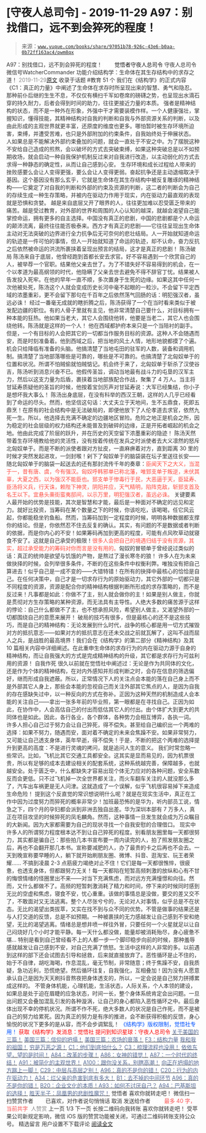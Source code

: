 # [守夜人总司令] - 2019-11-29 A97：别找借口，远不到会猝死的程度！

> 来源：[`www.yuque.com/books/share/97051b78-926c-43e6-b0aa-0b72ff163ac4/pwm8qx`](https://www.yuque.com/books/share/97051b78-926c-43e6-b0aa-0b72ff163ac4/pwm8qx)

<ne-p id="520f42f3293818f927861ebbd5b15da4_p_0" data-lake-id="520f42f3293818f927861ebbd5b15da4_p_0"><ne-text id="u17207777" style="color: rgb(51, 51, 51);">A97：别找借口，远不到会猝死的程度！</ne-text></ne-p> <ne-p id="2e4e59850ca02774d674bd8508d01a27" data-lake-id="2e4e59850ca02774d674bd8508d01a27"><ne-text id="u720595e8" ne-fontsize="12" style="color: rgb(255, 255, 255);">原创</ne-text><ne-text id="uc367be29" ne-fontsize="14">觉悟者</ne-text><ne-text id="u3a37f66f" ne-fontsize="14">守夜人总司令</ne-text></ne-p> <ne-p id="d32919949d72cacbd789ef5271b974d3" data-lake-id="d32919949d72cacbd789ef5271b974d3"><ne-text id="ub3183134" ne-fontsize="14" ne-bold="true" style="color: rgb(51, 51, 51);">守夜人总司令</ne-text></ne-p> <ne-p id="6a6e47d3404f78a4fe29b6dc6c50cbcc" data-lake-id="6a6e47d3404f78a4fe29b6dc6c50cbcc"><ne-text id="ub7b3efc3" ne-fontsize="14" style="color: rgb(51, 51, 51);">微信号</ne-text><ne-text id="u4a460a63" ne-fontsize="14" style="color: rgb(51, 51, 51);">WatcherCommander</ne-text></ne-p> <ne-p id="27f774fe4a8d216857b2d95cb1c212a4" data-lake-id="27f774fe4a8d216857b2d95cb1c212a4"><ne-text id="ue7e2388d" ne-fontsize="14" style="color: rgb(51, 51, 51);">功能介绍</ne-text><ne-text id="u7782de0c" ne-fontsize="14" style="color: rgb(51, 51, 51);">结构学：生命体在其生存结构中的求存之道！</ne-text></ne-p> <ne-p id="5edc6ddbc007d15eaacfcd8b38385dac" data-lake-id="5edc6ddbc007d15eaacfcd8b38385dac"><ne-text id="u6da2bad4" style="color: rgb(140, 140, 140);">2019-11-29</ne-text>[<ne-text id="u6f32339b" ne-fontsize="14">原文</ne-text>](https://mp.weixin.qq.com/s?__biz=MzAxNDk1NjI2Mw==&mid=2247484866&idx=1&sn=d93222730b1fd65cd31d270e54c91073&chksm=9b8a264aacfdaf5cf1d8eab64891b03e7b9966e887c9f512b7cb4a3f6cca04f1faa2c5da905d&scene=27#wechat_redirect&cpage=299)</ne-p> <ne-p id="d7feb35b9ecbb649ad5980195141617f" data-lake-id="d7feb35b9ecbb649ad5980195141617f"><ne-text id="u7573f585" style="color: rgb(51, 51, 51);">收录于话题</ne-text></ne-p> <ne-p id="d8fee72f778c36b7025e94a49f753365" data-lake-id="d8fee72f778c36b7025e94a49f753365"><ne-text id="u6e52d431" style="color: rgb(51, 51, 51);">#教育</ne-text></ne-p> <ne-p id="2b47dd1a5d3e694185bd144bf9bbb937" data-lake-id="2b47dd1a5d3e694185bd144bf9bbb937"><ne-text id="ue0d65a26" style="color: rgb(51, 51, 51);">51 个</ne-text></ne-p> <ne-p id="734238626e9c2e6ece96dd6a8cb92d41" data-lake-id="734238626e9c2e6ece96dd6a8cb92d41"><ne-text id="u58719380" style="color: rgb(51, 51, 51);">我们在《结构学》的正式内容《C1：真正的力量》中阐述了生命体在求存时所呈现出来的智慧、勇气和隐忍。那种前仆后继的生生不息，不仅仅有横扫千军如卷席的磅礴之势，也呈现出水滴石穿的持久耐力，后者会得到时间的助力，往往更接近力量的本质。</ne-text></ne-p> <ne-p id="a60edc8af2be32747153268cd3bc9745" data-lake-id="a60edc8af2be32747153268cd3bc9745"><ne-text id="u385dad3a" ne-bold="true" style="color: rgb(51, 51, 51);">强者是精神结构的状态，而不是一种外在形象，外强中干才需要装模作样。</ne-text><ne-text id="u03faa359" style="color: rgb(51, 51, 51);">一个人健康强壮，掌握知识，懂得技能，其精神结构对自我的判断和自我与外部资源关系的判断，以及由此形成的主观世界就更丰富，还原度的维度也更多。哪怕暂时被生存环境所迫害，束缚，并遭受苦难，也只是外部附加的约束条件，自我始终处于伸展状态。</ne-text></ne-p> <ne-p id="b4d3ab3398262f5fd44459776af021c7" data-lake-id="b4d3ab3398262f5fd44459776af021c7"><ne-text id="u32bdabba" style="color: rgb(51, 51, 51);">人如果总是不能解决外部约束叠加的问题，就会一直处于不安之中。为了摆脱这种不安给自己造成的煎熬，会以破坏的方式去突破束缚，如果这种突破总是以不如预期收场，就会启动一种自我保护机制反过来对自我进行改造，以主动弱化的方式去求得一种静态的确定性，从而让自己感到心安。</ne-text></ne-p> <ne-p id="e20f8da773d62551fad884bf8f43d937" data-lake-id="e20f8da773d62551fad884bf8f43d937"><ne-text id="u193bc5ec" style="color: rgb(51, 51, 51);">生存环境和成长过程给人带来的挫败感要么会让人变得更强，要么会让人变得更弱。奋起抗争还是主动退缩取决于基因。这个基因没有那么玄乎，它就是生命体在其生存结构中被反复雕琢的精神结构——它奠定了对自我的判断和外部的约束及资源的判断，这二者的判断会为自己的存续生成一种生存策略，并被内在驱动力作用于现实，内在驱动力最直观的表现就是恐惧和贪婪。</ne-text></ne-p> <ne-p id="6523806316dacb1bfc21b957858d85d4" data-lake-id="6523806316dacb1bfc21b957858d85d4"><ne-text id="u96735c5f" style="color: rgb(51, 51, 51);">越是来自底层又开了眼界的人，往往更加难以忍受匮乏带来的痛苦。越是受过教育，对外部的世界和周围的人心认知的越深，就越会渴望自己能掌控命运，拥有更多的自主选择。中国没有真正的悲剧，中国的悲剧都是个人命运的颠沛流离，最终往往能否极泰来。西方才有真正的悲剧——它往往呈现出生命体主动对无法突破的边界进行全力抗争后无可奈何的悲壮结局。人一开始就知道命运的轨迹是一件可怕的事情，但人一开始就知道了命运的轨迹，却不认命，奋力反抗之后依然被命运的洪流所裹挟着呈现出预言的结局，这才是真正的悲剧！</ne-text></ne-p> <ne-p id="b98bb138da7939e65fc2e82eea3840a1" data-lake-id="b98bb138da7939e65fc2e82eea3840a1"><ne-text id="u1371ee87" ne-bold="true" style="color: rgb(51, 51, 51);">陈汤破局</ne-text></ne-p> <ne-p id="54c903263d54bae674a43f1b7740fef2" data-lake-id="54c903263d54bae674a43f1b7740fef2"><ne-text id="u057bd4d5" style="color: rgb(51, 51, 51);">陈汤来自于底层，他曾经跑到首都长安去求官。好不容易遇到一个欣赏自己的人，被举荐一个官职。结果他父亲去世了。为了不错失好不容易得到的机会，在一个以孝道为最高纲领的时代，他隐瞒了父亲去世去避免不得不辞官丁忧。结果被人告发投入死牢。在他的早年一直不顺，多次置身于生死的边缘。如果这其中任何一次他被处死，陈汤这个人就会变成历史长河中毫不起眼的一粒沙。不会留下平定西域的浓墨重彩，更不会留下那句在千百年之后依然荡气回肠的话：明犯强汉者，虽远必诛！</ne-text></ne-p> <ne-p id="343a4cfe71924c4e362c69a53a839d42" data-lake-id="343a4cfe71924c4e362c69a53a839d42"><ne-text id="u9ca28e18" style="color: rgb(51, 51, 51);">经过一番毫无成就的瞎折腾之后，陈汤获得了一个在当时看来类似于被发配边疆的职位。有的人骨子里就有主见，他非常清楚自己要什么，对目标拥有一种本能的狂热。他如果当老大，其它人会围绕他转，他要是当老二，其它人也会围绕他转。陈汤就是这样的一个人！</ne-text></ne-p> <ne-p id="b0ae8bec2db2f43a6f1ca8b4f9c4a5fb" data-lake-id="b0ae8bec2db2f43a6f1ca8b4f9c4a5fb"><ne-text id="uf17d3716" style="color: rgb(51, 51, 51);">他在西域都护府本来只是一个当陪衬的副手。但是，一个有目标的人会把其它的一切都当作服务目标的资源。这种人不会随遇而安，而是时刻准备着。他到西域之后，把当地的风土人情，地形地貌都摸了个遍。机会只给降临有准备的头脑。他搞清楚了当地屯田的驻军的人数，装备和调用机制。搞清楚了当地部落哪些是可靠的，哪些是不可靠的。也搞清楚了北匈奴单于的位置和状况。所谓不怕贼偷就怕贼惦记。机会终于来了，北匈奴单于斩杀了汉使谷吉，陈汤听到消息兴奋不已。他假传圣旨，调动当地最有战斗力的屯垦的汉军主力，然后以这支力量为后盾，裹挟着当地部族配合作战，聚集了 4 万人。当主将甘延寿质疑他的圣旨的时候，他按着宝剑厉声对甘延寿说：大军已经集结，你小子是想坏我大事么！</ne-text></ne-p> <ne-p id="ad71faf18233321d2d39042b73654e1f" data-lake-id="ad71faf18233321d2d39042b73654e1f"><ne-text id="ud48d8bc1" style="color: rgb(51, 51, 51);">陈汤出身底层，在没有科举的西汉王朝，这样的人几乎已经看到了命运的尽头。然而，他坚信这句话：大丈夫立于天地间，生不五鼎食，死即五鼎烹！在原有的社会结构中是无法破局的，即便他放下了人伦孝道去求官，依然九死一生。所以，他选择去充满不确定的边疆地区冒险。危险之地正是机会之所，因为稳定的社会层级的权力结构还未能普及到破碎的边缘，正是开拓者崛起的机会之地。他由此完成了阶层的跃升，并在历史的天空留下浓墨重彩的隐迹！</ne-text></ne-p> <ne-p id="7a0ccfa4e28656ca7e242f279cfd6306" data-lake-id="7a0ccfa4e28656ca7e242f279cfd6306"><ne-text id="u7af20152" style="color: rgb(51, 51, 51);">陈汤天然带着生存环境教给他的灵活性，没有按着传统在发兵之时派使者去大义凛然的怒斥北匈奴单于。而是不断的派使者跟对方扯皮，一直麻痹着对方，直到距离 30 里的时候才突然发起进攻，一剑封喉！剁下了匈奴单于的脑袋装在坛子里送往长安——随北匈奴单于的脑袋一起送去的还有那封流传千年的奏章：</ne-text><ne-text id="u972ab9c7" style="color: rgb(255, 76, 65);">臣闻天下之大义，当混于一，昔有唐、虞，今有强汉。匈奴呼韩邪单已称北藩，唯郅支单于叛逆，未伏其辜，大夏之西，以为强汉不能臣也。郅支单于惨毒行于民，大恶逼于天，臣延寿、臣汤将义兵，行天诛，赖陛下神灵，阴阳并应，天气精明，陷阵克敌，斩郅支首及名王以下。宜悬头槀街蛮夷邸间，以示万里，明犯强汉者，虽远必诛。</ne-text></ne-p> <ne-p id="876ca762347924c07ff104cfdf803620" data-lake-id="876ca762347924c07ff104cfdf803620"><ne-text id="u9e16fe68" ne-bold="true" style="color: rgb(51, 51, 51);">关键要素</ne-text></ne-p> <ne-p id="c26d667a00dbce3e40df8e8b5ea53530" data-lake-id="c26d667a00dbce3e40df8e8b5ea53530"><ne-text id="ue7c0887b" ne-bold="true" style="color: rgb(51, 51, 51);">人最开始的优势是技能，其次是智慧和才能，最后是一种面对不确定的远见和定力。</ne-text><ne-text id="uf8848544" style="color: rgb(51, 51, 51);">就好比投资，当筹码在某个数量之下的时候，你该吃吃，该喝喝，任它风云起，你都能稳坐钓鱼船。然而，当筹码加到一定程度的时候，明明各种数据都支撑你的结论。但是，你依然忍不住去反复的确认。其实，有问题的不是数据或者判断的依据，而是你内心的不安！如果筹码再加到更高的程度，可能有点风吹草动就寝食不安了。这就是自己承受的极限！</ne-text><ne-text id="u3b151fa3" style="color: rgb(255, 76, 65);">很多人会把自己的境遇归结于没有资源，其实，超过承受能力的筹码对你而言是没有用的。</ne-text><ne-text id="u9aaad5a0" style="color: rgb(51, 51, 51);">匈奴的冒顿单于曾经说过类似的话：</ne-text><ne-text id="u07062075" ne-bold="true" style="color: rgb(51, 51, 51);">真正的统帅是欲望与饥饿的产物，是熬过了漫长寒冬的狼！</ne-text></ne-p> <ne-p id="6a5054a5e180cd423667bf98e59509f3" data-lake-id="6a5054a5e180cd423667bf98e59509f3"><ne-text id="u5f2999c3" style="color: rgb(51, 51, 51);">许多人在为未来做抉择的时候，会列举很多条件，不断的在这些条件中权衡利弊。唯独没有把自己算进去！似乎自己是一成不变的——大错特错！在所有的抉择中最核心的恰恰是自己。在任何决策中，自己才是一切求存行为的原始驱动力，其它外部的一切都只是不同程度的资源，资源是配合你的精神结构根据判断所形成的求存策略的，而不是反过来！凡事都是如此：你做不了主，别人就会做你的主！如果是别人做主，你就是贯彻对方生存策略的某种资源，而无法具有主导性。人绝大多数的痛苦源于这样的悖论：自己什么都做不了主，也不想承担风险，希望别人做主，又渴望外部的一切都围绕自己的意愿来展开！</ne-text></ne-p> <ne-p id="fc21a49e87dc95055e5e22c28de58d80" data-lake-id="fc21a49e87dc95055e5e22c28de58d80"><ne-text id="u78048a4a" ne-bold="true" style="color: rgb(51, 51, 51);">破局的技巧有很多，但是最核心的还不是这些技巧，而是自己的精神结构</ne-text><ne-text id="u1a79224a" style="color: rgb(51, 51, 51);">：无论发展到什么时代，战争的核心都是用一切方式摧毁对方的抵抗意志——如果对方的抵抗意志在还未交战之前就瓦解了，这叫不战而屈人之兵，是战胜的最高境界！我们会在《结构学》的第二部分《精神结构》及其 10 篇相关内容中详细阐述。在此重申生命体的求存行为的内在驱动力源于自身的精神结构，而让自我强大的方式是完成精神结构的升级，其它都是求存行为可兹利用的资源！</ne-text></ne-p> <ne-p id="227dfedb30a0f8e6b2fcfd0ab20ece32" data-lake-id="227dfedb30a0f8e6b2fcfd0ab20ece32"><ne-text id="u766e4b9b" ne-bold="true" style="color: rgb(51, 51, 51);">自我作死</ne-text></ne-p> <ne-p id="77a658706ec8728ae2de45cb65823a0f" data-lake-id="77a658706ec8728ae2de45cb65823a0f"><ne-text id="u4a23dae7" style="color: rgb(51, 51, 51);">很久以前就在觉悟社中阐述过：无论是作为共同体的文化，还是作为个体的精神结构，在对内外感知并形成判断之时，会存在信息的筛选偏好，继而形成自我遮蔽。所以，正常情况下人的关注点会本能的落在自己身上而不是外部其它人身上，那些会本能的忽视自己而关注外部其它焦点的人，是因为自我的存在感缺失过中，以一种反向的方式在弥补。正因为这种天然的机制造成人会本能的关注自己——拿出一张多年前的毕业照，第一眼都是在寻找自己。正因为如此，在协作中，人会高估自己的付出而低估其它人的付出。由个体扩大到更大的共同体也是如此。因此，各行各业，各个群体，各种势力会相互博弈，各执一词。</ne-text></ne-p> <ne-p id="25ef84bebd57a28fff95a5191ddb00ee" data-lake-id="25ef84bebd57a28fff95a5191ddb00ee"><ne-text id="u306afda9" style="color: rgb(51, 51, 51);">许多人担心自己过于努力会让自己猝死，得不偿失。甚至给自己编织出一个两难的选择：如果不努力，随遇而安，面对着不确定的未来会焦躁不安。如果非常努力，又可能让自己透支身体，英年早逝，得不偿失！于是，不断的把这个两难的选择提升到更高的高度：不是进行灵魂的拷问，就是追问人生的意义。</ne-text></ne-p> <ne-p id="17ee8df947396c3cd4a3045f18ea5959" data-lake-id="17ee8df947396c3cd4a3045f18ea5959"><ne-text id="u3a4ebaca" style="color: rgb(51, 51, 51);">我们时常忽略一些常识。比如，飞机比其它交通工具都安全。这其实是显而易见的，因为机票很贵，所以有足够的成本去建设相关的配套系统，这种系统越完善，保障越多，也就越安全。处于匮乏中，什么都缺失才容易出现个体无力应对的各种问题，安全系数反而会更低。只不过飞机掉一次全世界都关注，而火车翻车关注的人就没那么多了，汽车出车祸更是无人问津。这就造成了一个误解，似乎飞机很容易掉下来造成生命危险！</ne-text></ne-p> <ne-p id="fda036a419b6923b69e73d6bc55dba31" data-lake-id="fda036a419b6923b69e73d6bc55dba31"><ne-text id="u3bd5f55d" style="color: rgb(51, 51, 51);">提到这个反直觉的常识想说明什么呢？就是在现实生活中，真正在工作中因为过度努力而猝死的概率非常少！加班最恐怖的是华为，听内部员工说，情急之下，四个月的孕妇都会派到非洲去独自出差。华为深圳本部有 7 万多人，真正在项目攻坚的时候猝死的凤毛麟角。然而，这种事情一旦发生就会成为万众瞩目的大新闻。因为大家都需要为自己的现状寻找一个自我安慰的合理借口。</ne-text></ne-p> <ne-p id="b0d14aedf2f804914a192c1f56b95c03" data-lake-id="b0d14aedf2f804914a192c1f56b95c03"><ne-text id="ue270a5ee" style="color: rgb(51, 51, 51);">现实中许多人的所谓努力程度根本达不到让自己猝死的程度。别看朋友圈里每一天都很努力，其实都是骗自己：那些拍几本书宣布要一周内读完的人，拍了照发朋友圈之后，再也不会翻开那几本书。宣称要减肥的人，办了最贵的卡之后再也不会去。一天到晚宣称要早睡的人，躺下就开始刷朋友圈、微博、抖音、逛淘宝、玩王者荣耀…… 不搞到凌晨 2-3 点筋疲力竭绝对止不住！它们是每一天都很憔悴，很疲惫，也透支身体，但都跟努力无关！每一天都陷在短暂高频刺激的放纵和心有不甘的悔恨情绪的怪圈里出不来——对当下充满焦虑，而对远方充满憧憬和向往。然而，又什么都做不了。高频的短暂刺激消耗了精力和时间，停下来的时候同时感到无比的空虚和焦虑，寝食不安，忧心重重。该做的事情总是没做，要交的差又交不了，不敢面对又无法逃离。整个人尽张兮兮的，无论对人对事情，似乎总是不在状态。无比的渴望出类拔萃，又实在找不到与众不同的优势。不管是做事的结果还是与人打交道的反馈，总是不如预期。一种被裹挟的无力感越发让自己感到不安和绝望，无比的渴望逃离。情绪总是想井喷一样往外冒，只要任何一个火星就足以让自己闷烧好几个小时才能平静。每一天什么都没做，能量却被消耗殆尽，身心疲惫不堪...</ne-text></ne-p> <ne-p id="5a39d7d1fcc337a6e2c316d6d5cc5c0e" data-lake-id="5a39d7d1fcc337a6e2c316d6d5cc5c0e"><ne-text id="u6cb0e1bf" style="color: rgb(51, 51, 51);">特别是看到自己曾经看不上的人都一步一个脚印稳步向前的时候，那种羞辱感就越发让自己感到不安，对自己充满了愤怒。生活中这样的人非常的多。以前遇到这样的部下还会试图去引导和拯救，后来就直接放弃了。恶性循环是止不住的，始于不自律，胡吃海喝，作息混乱，毫无节制，非常随意；终于焦躁不安，自我质疑，急功近利，恐慌绝望。然后循环往复，自我强化，互相叠加！因为没有人愿意承认自己是因为天天刷抖音熬夜把身体透支的，所以，一定会说是自己努力拼搏累成这样的。</ne-text></ne-p> <ne-p id="ed9dab42e1c2167e58e8c41382237dc6" data-lake-id="ed9dab42e1c2167e58e8c41382237dc6"><ne-text id="u7d4cbd14" style="color: rgb(51, 51, 51);">不管身体机能，心理机能，生活状态，人际关系，个人本领的建设，如果总是处于迫在眉睫的应急状态，时间一长，整个身体系统肯定会出问题。一旦出问题又会叠加混乱引发的各种漩涡，让自己的身心都陷入恶性循环之中。最后身体出现不幸的停机状况。所谓不作不死，绝大多数人的状况是自己作死，而不是被自己的努力给累死。因为真正的努力是有序的推进，会不断获得积极的反馈，身心愉悦的状况下更多的是从容，而不会步调絮乱！</ne-text></ne-p> <ne-p id="2f3f09c5ff66126722419de0941eb624" data-lake-id="2f3f09c5ff66126722419de0941eb624" ne-alignment="center"><ne-text id="ua4466cd4" ne-fontsize="13" style="color: rgb(0, 82, 255);">《结构学》版权限制，觉悟社专用！</ne-text></ne-p> <ne-p id="3f662193654b69682a35447980d37a24" data-lake-id="3f662193654b69682a35447980d37a24" ne-alignment="center"><ne-text id="u22d0aa98" style="color: rgb(255, 0, 0);">获取《结构学》发消息</ne-text><ne-text id="ub741f651" ne-bold="true" style="color: rgb(255, 0, 0);">：觉悟社</ne-text></ne-p>  <ne-p id="0c8988ac94f0f29215521e7cee3c2a65" data-lake-id="0c8988ac94f0f29215521e7cee3c2a65" ne-alignment="center"><ne-card data-card-name="image" data-card-type="inline" id="IQy0p" data-event-boundary="card" style="color: rgb(51, 51, 51);"><ne-p id="5f28ffc9b4c6e1791f9ece965c455fd8" data-lake-id="5f28ffc9b4c6e1791f9ece965c455fd8" ne-alignment="center"><ne-text id="u44cc7775" ne-bold="true" style="color: rgb(255, 0, 0);">提问到知识星球：守夜人总司令</ne-text></ne-p> <ne-p id="9e86fdaeac452d89fb034e8ba188993c" data-lake-id="9e86fdaeac452d89fb034e8ba188993c">[<ne-text id="u7ba9dd00" style="color: rgb(87, 107, 149);">关于美国的三篇！</ne-text>](http://mp.weixin.qq.com/s?__biz=MzIzMDYwOTM0Mg==&mid=2247484082&idx=1&sn=7f0efdc740505aeff41af3593c2c07d2&chksm=e8b19a63dfc613757721204eef321ddcad7ddc01dfc2076db117c37c0b37d75438f2e405c830&scene=21#wechat_redirect)</ne-p> <ne-p id="e0fef93583705b93e962b06e16d529a5" data-lake-id="e0fef93583705b93e962b06e16d529a5">[<ne-text id="u6e1c9525" style="color: rgb(87, 107, 149);">美国三篇：信仰的坍塌！</ne-text>](http://mp.weixin.qq.com/s?__biz=MzIzMDYwOTM0Mg==&mid=2247484086&idx=1&sn=84a690a2f2f277ffb97bd9ae9b8997b5&chksm=e8b19a67dfc61371cbaa58bdc4cf884dcb865ce62dc947cf1cf3e7653716339ff71d49c563bb&scene=21#wechat_redirect)</ne-p> <ne-p id="97d85e24ca4430f10e16fb69760d74f5" data-lake-id="97d85e24ca4430f10e16fb69760d74f5">[<ne-text id="u5d2df6a1" style="color: rgb(87, 107, 149);">美国三篇：农场的衰落！</ne-text>](http://mp.weixin.qq.com/s?__biz=MzAxNDk1NjI2Mw==&mid=2247484839&idx=1&sn=ab17e9c4ae5af883a17a9c0fcafe94dd&chksm=9b8a262facfdaf399eab6252e9034d5a64a95f1c2575ed6570615dc11980d7d14b684341c22d&scene=21#wechat_redirect)</ne-p> <ne-p id="7ee0899e0effe1582d039c2282c5fb91" data-lake-id="7ee0899e0effe1582d039c2282c5fb91">[<ne-text id="uc47b7380" style="color: rgb(87, 107, 149);">F3：结构力量</ne-text>](http://mp.weixin.qq.com/s?__biz=MzIzMDYwOTM0Mg==&mid=2247483942&idx=1&sn=53a6cd726a0ea5e93ef015690fa25d3b&chksm=e8b19af7dfc613e1f5509b8cebb677a6aa963a98b47438c54e89a8979374e794372cb1f0fe84&scene=21#wechat_redirect)</ne-p> <ne-p id="f261cf83f908373f0dca080fc1772427" data-lake-id="f261cf83f908373f0dca080fc1772427">[<ne-text id="ua92df6b9" style="color: rgb(87, 107, 149);">我和我的祖国！</ne-text>](http://mp.weixin.qq.com/s?__biz=MzIzMDYwOTM0Mg==&mid=2247484115&idx=1&sn=e04f533c19139936604c97042b23ab88&chksm=e8b19a02dfc6131403531aa897c8c5c2e6881cb25262189d25ba73bf44039af2a4ed9dad3a6f&scene=21#wechat_redirect)</ne-p> <ne-p id="e1bf334d03361950489e00314856b16b" data-lake-id="e1bf334d03361950489e00314856b16b">[<ne-text id="u6925e28f" style="color: rgb(87, 107, 149);">穷是万恶之源！</ne-text>](http://mp.weixin.qq.com/s?__biz=MzAxNDk1NjI2Mw==&mid=2247483823&idx=1&sn=e54ebe9891b302dc0bf1815c76ccf8b7&chksm=9b8a2227acfdab31a05e273addd9159d4b8263d58d3c58bf214841c8189157519719c3427306&scene=21#wechat_redirect)</ne-p> <ne-p id="4f958e140de445547621d8e890f5de07" data-lake-id="4f958e140de445547621d8e890f5de07">[<ne-text id="u012a7fb9" style="color: rgb(87, 107, 149);">C1：他们到底怕什么？</ne-text>](http://mp.weixin.qq.com/s?__biz=MzAxNDk1NjI2Mw==&mid=2247483898&idx=1&sn=1b0a50386e9e89d2750dec717236f0aa&chksm=9b8a2272acfdab64235b35ee5e91b8cac6172144207251636e1345fc570aa1601f59eff7f442&scene=21#wechat_redirect)</ne-p> <ne-p id="568b63ba4a53540ad4005a1db6b3635e" data-lake-id="568b63ba4a53540ad4005a1db6b3635e">[<ne-text id="u3920fad1" style="color: rgb(87, 107, 149);">C3：梳理流程也没用！</ne-text>](http://mp.weixin.qq.com/s?__biz=MzAxNDk1NjI2Mw==&mid=2247483989&idx=1&sn=ee70dacfd980f041379d91ae947ece44&chksm=9b8a21ddacfda8cb28bf62d6f53531e8a8ebce2de96396e50ec7e7e144fffe502ec6faee3415&scene=21#wechat_redirect)</ne-p> <ne-p id="27b3d718f31a3d226606a399eefe12fd" data-lake-id="27b3d718f31a3d226606a399eefe12fd">[<ne-text id="u58e081f0" style="color: rgb(87, 107, 149);">依依东望，望的是时间！</ne-text>](http://mp.weixin.qq.com/s?__biz=MzIzMDYwOTM0Mg==&mid=2247483860&idx=1&sn=b5b01ae82ff764ce2806251e3f2a809f&chksm=e8b19905dfc61013607735eb7782299c9a4d7a39a8b15a7b46182ef20eda3ffe9f6ed6337e1f&scene=21#wechat_redirect)</ne-p> <ne-p id="bdcea22fb54e12111558dc55644b79c7" data-lake-id="bdcea22fb54e12111558dc55644b79c7">[<ne-text id="u5d6bc280" style="color: rgb(87, 107, 149);">A84：改革的步骤！</ne-text>](http://mp.weixin.qq.com/s?__biz=MzIzMDYwOTM0Mg==&mid=2247484098&idx=1&sn=8a28fd5dce47b485ed38e4f3cfdb7d05&chksm=e8b19a13dfc61305fde13511d297aa1d6b59184825c7998f338e7d5f36742e3c06c717d78fe8&scene=21#wechat_redirect)</ne-p> <ne-p id="c8332e41de98af5f74defb127a486bdd" data-lake-id="c8332e41de98af5f74defb127a486bdd">[<ne-text id="u24a92aa3" style="color: rgb(87, 107, 149);">A86：女神的错觉！</ne-text>](http://mp.weixin.qq.com/s?__biz=MzAxNDk1NjI2Mw==&mid=2247484733&idx=1&sn=fab22e8ab3f80b78dab3d4e2e2716bfb&chksm=9b8a26b5acfdafa374df83506e5086a573169362877918977c08490b4e9747c45c99d1266e7f&scene=21#wechat_redirect)</ne-p> <ne-p id="1e0463dddaad45bfce81e0fc81691b47" data-lake-id="1e0463dddaad45bfce81e0fc81691b47">[<ne-text id="u137aebee" style="color: rgb(87, 107, 149);">A87：一个时代的终结！</ne-text>](http://mp.weixin.qq.com/s?__biz=MzIzMDYwOTM0Mg==&mid=2247484102&idx=1&sn=c0572fe89409ac0ef2d1468b8f81f130&chksm=e8b19a17dfc6130119eacf0492c237b5173f6f9c13265a36d7919e3132228f8c2d3306863c08&scene=21#wechat_redirect)</ne-p> <ne-p id="ef9021966a2b346c5056235d02548143" data-lake-id="ef9021966a2b346c5056235d02548143">[<ne-text id="ue36f1e63" style="color: rgb(87, 107, 149);">A91：被简化的主观世界！</ne-text>](http://mp.weixin.qq.com/s?__biz=MzIzMDYwOTM0Mg==&mid=2247484106&idx=1&sn=89ac1e2a068a9114c08822ed3a6a9916&chksm=e8b19a1bdfc6130d67743acf04c384cd66fa3d13b83614a9b3d70edda3290e8af9765c31b7d7&scene=21#wechat_redirect)</ne-p> <ne-p id="f625ee239137002239fcb5e7c6f2b1f3" data-lake-id="f625ee239137002239fcb5e7c6f2b1f3">[<ne-text id="ueb7a609b" style="color: rgb(87, 107, 149);">A100：跟你没关系，别瞎高潮！</ne-text>](http://mp.weixin.qq.com/s?__biz=MzAxNDk1NjI2Mw==&mid=2247484826&idx=1&sn=c2df87478a77eebf01085c7795424395&chksm=9b8a2612acfdaf04f9034241f17123b00853fb4fa0af799266ae01cdd7ce776318d0d88cde41&scene=21#wechat_redirect)</ne-p> <ne-p id="e797a3e9fd825b5ac590359f5e1c7357" data-lake-id="e797a3e9fd825b5ac590359f5e1c7357">[<ne-text id="u4f8c508c" style="color: rgb(87, 107, 149);">向正在坍塌的地方踹上一脚！</ne-text>](http://mp.weixin.qq.com/s?__biz=MzAxNDk1NjI2Mw==&mid=2247483789&idx=1&sn=5e44b7b524c3dc4bb7705f49ed0a44a3&chksm=9b8a2205acfdab139e4b1d44ef6702b09c9fbf79505340205d13fbdaa33207a997f54bee0e97&scene=21#wechat_redirect)</ne-p> <ne-p id="07cc021d7ff2cf3d29e774ceeb502ecd" data-lake-id="07cc021d7ff2cf3d29e774ceeb502ecd">[<ne-text id="u52ff4f3f" style="color: rgb(87, 107, 149);">C29：中层与高层之别！</ne-text>](http://mp.weixin.qq.com/s?__biz=MzIzMDYwOTM0Mg==&mid=2247484061&idx=1&sn=6b5effaceec4ccea129b0b2c0ff9eb94&chksm=e8b19a4cdfc6135a82d4a79c2245a8efb5cea97135ffeef76afcdb0f1d23fc37408270b77ac3&scene=21#wechat_redirect)</ne-p> <ne-p id="ba7af6ad24a63750fe88b3f4f177cd7b" data-lake-id="ba7af6ad24a63750fe88b3f4f177cd7b">[<ne-text id="ubf9cad3b" style="color: rgb(87, 107, 149);">A96：真的不是你的错！</ne-text>](http://mp.weixin.qq.com/s?__biz=MzAxNDk1NjI2Mw==&mid=2247484835&idx=1&sn=9f24aba2a2b22cf3033e76a5435e352e&chksm=9b8a262bacfdaf3d1cf1dabf21851d162769a2bcd6826d220efeee9e34c408950f56eadd0baf&scene=21#wechat_redirect)</ne-p> <ne-p id="260a4cd199ed66db5a65d1b90df39934" data-lake-id="260a4cd199ed66db5a65d1b90df39934">[<ne-text id="u2012dfbf" style="color: rgb(87, 107, 149);">C20：行为的内在驱动力！</ne-text>](http://mp.weixin.qq.com/s?__biz=MzIzMDYwOTM0Mg==&mid=2247484003&idx=1&sn=a62ddbccc64f9f19890c0dff9605b6f7&chksm=e8b19ab2dfc613a47b840d331bb9c43711798f5102681c0d1a06cb3996450c1d34bc8573b7e0&scene=21#wechat_redirect)</ne-p> <ne-p id="10bbda39350eebca03f64a8a895749b7" data-lake-id="10bbda39350eebca03f64a8a895749b7">[<ne-text id="u99527395" style="color: rgb(87, 107, 149);">A34：烂父亲的危害到底有多大！</ne-text>](http://mp.weixin.qq.com/s?__biz=MzIzMDYwOTM0Mg==&mid=2247483986&idx=1&sn=984fbf5e696f7a3f34f25dcf93037cea&chksm=e8b19a83dfc61395d629a54503920505c42a73a62b9e72308ed4ea0d66c509ca66a1a3138ea5&scene=21#wechat_redirect)</ne-p> <ne-p id="6476dc5b0804f3cf7d3f4e03c2b3fb3e" data-lake-id="6476dc5b0804f3cf7d3f4e03c2b3fb3e">[<ne-text id="u5c23d1fa" style="color: rgb(87, 107, 149);">B1：去不掉的中间环节</ne-text>](http://mp.weixin.qq.com/s?__biz=MzIzMDYwOTM0Mg==&mid=2247483903&idx=1&sn=e8a21cb816d6a27d869f81463805a208&chksm=e8b1992edfc610380f54d91f9acc9844820c77ce8a5bcedb4f36372c406647f45fd2514a6a77&scene=21#wechat_redirect)</ne-p> <ne-p id="14998461830373727fb873d8f512153c" data-lake-id="14998461830373727fb873d8f512153c">[<ne-text id="u2006e473" style="color: rgb(87, 107, 149);">A96：真的不是你的错！</ne-text>](http://mp.weixin.qq.com/s?__biz=MzAxNDk1NjI2Mw==&mid=2247484835&idx=1&sn=9f24aba2a2b22cf3033e76a5435e352e&chksm=9b8a262bacfdaf3d1cf1dabf21851d162769a2bcd6826d220efeee9e34c408950f56eadd0baf&scene=21#wechat_redirect)</ne-p> <ne-p id="e49fdfd794349e87dad3706e40b476de" data-lake-id="e49fdfd794349e87dad3706e40b476de">[<ne-text id="u6984abe9" style="color: rgb(87, 107, 149);">B20：企业文化的本质！</ne-text>](http://mp.weixin.qq.com/s?__biz=MzIzMDYwOTM0Mg==&mid=2247484111&idx=1&sn=d6154ef03c3702d24ebbd49ec6d2544b&chksm=e8b19a1edfc61308357f4cc639a74339e18c1e7ea64e351a1d73fac03d82e0daa3d7cbd2b4f7&scene=21#wechat_redirect)[<ne-text id="u74fba85e" style="color: rgb(87, 107, 149);">A93：如何不讨厌自己？</ne-text>](http://mp.weixin.qq.com/s?__biz=MzAxNDk1NjI2Mw==&mid=2247484783&idx=1&sn=08bb06c4b322311a9d08a0d67077b6ac&chksm=9b8a26e7acfdaff1fb664e30d3365b7405692c4c7e53b41d078052fcbd87faf8de05c04346ce&scene=21#wechat_redirect)</ne-p> <ne-p id="b2832ee17855a8201d1e0731b145eca6" data-lake-id="b2832ee17855a8201d1e0731b145eca6">[<ne-text id="ue6de1412" style="color: rgb(87, 107, 149);">A94：巴基斯坦的选择！</ne-text>](http://mp.weixin.qq.com/s?__biz=MzAxNDk1NjI2Mw==&mid=2247484787&idx=1&sn=1e88f66866554dbb73e4fd4d7947be0d&chksm=9b8a26fbacfdafed9d52a547f2f4608ef001fa2b6a07ec62bb06c5df56b23b6bca3d7b26b6cf&scene=21#wechat_redirect)</ne-p> <ne-p id="17123f14ec489cc256ab20d3174f242b" data-lake-id="17123f14ec489cc256ab20d3174f242b">[<ne-text id="u4d4583ca" style="color: rgb(87, 107, 149);">胜天半子：凤凰男的悲剧性魔咒！</ne-text>](http://mp.weixin.qq.com/s?__biz=MzAxNDk1NjI2Mw==&mid=2247484459&idx=1&sn=3af333a7d8f81253f730e57ba86f6f11&chksm=9b8a27a3acfdaeb524c155bcc629f472e273558add2d9c91ca3295d08144bd6d7d26ed757e6c&scene=21#wechat_redirect)</ne-p> <ne-p id="c77c199b35d8c6e924da870aec43171c" data-lake-id="c77c199b35d8c6e924da870aec43171c"><ne-text id="u3ae5c00c" style="color: rgb(51, 51, 51);">觉悟者</ne-text></ne-p> <ne-p id="8336fcfc85e5f6f0ceff6dc8a7c085a4" data-lake-id="8336fcfc85e5f6f0ceff6dc8a7c085a4"><ne-text id="u62642b61" style="color: rgb(51, 51, 51);">喜欢你就转走吧！</ne-text></ne-p> <ne-p id="9d86591f4c885ca68236e5d090a09253" data-lake-id="9d86591f4c885ca68236e5d090a09253"><ne-text id="u20551489" ne-bold="true" style="color: rgb(51, 51, 51);">微信扫一扫赞赏作者</ne-text><ne-text id="ub58d58bc" ne-bold="true" style="color: rgb(255, 255, 255);">赞赏</ne-text></ne-p> <ne-p id="898793d9641223029dde303d83adb713" data-lake-id="898793d9641223029dde303d83adb713"><ne-text id="u4e3e5931" style="color: rgb(51, 51, 51);">已喜欢，</ne-text><ne-text id="uc4e83e11">对作者说句悄悄话</ne-text></ne-p> <ne-p id="e9c27da16e6eefe85fae770f4ab3fab8" data-lake-id="e9c27da16e6eefe85fae770f4ab3fab8"><ne-text id="u2a40e536" style="color: rgb(51, 51, 51);">取消</ne-text></ne-p> <ne-p id="b63e0cd192ecb3be0a7480b9b71953fe" data-lake-id="b63e0cd192ecb3be0a7480b9b71953fe"><ne-text id="ue51f16cd" ne-fontsize="14" ne-bold="true" style="color: rgb(51, 51, 51);">发送给作者</ne-text></ne-p> <ne-p id="dfe84a3c5533ed8e65cde21ef833be83" data-lake-id="dfe84a3c5533ed8e65cde21ef833be83"><ne-text id="ue35c8716" ne-bold="true" style="color: rgb(255, 255, 255);">发送</ne-text></ne-p> <ne-p id="e0bc9d624063479ac1fef7e7a2d78c38" data-lake-id="e0bc9d624063479ac1fef7e7a2d78c38"><ne-text id="u63693871" ne-fontsize="13" style="color: rgb(250, 81, 81);">最多 40 字，当前共字</ne-text></ne-p> <ne-p id="a4c63dd7d44eca2e6e7987cc74e6776b" data-lake-id="a4c63dd7d44eca2e6e7987cc74e6776b"><ne-text id="u07771b1c" style="color: rgb(136, 136, 136);"> 人赞赏</ne-text></ne-p> <ne-p id="4481a56bacd1161bd9d82a3dc754491a" data-lake-id="4481a56bacd1161bd9d82a3dc754491a"><ne-text id="ud2db3d4a" style="color: rgb(51, 51, 51);">上一页</ne-text> <ne-text id="u13087ee7">1</ne-text><ne-text id="ub525b36f" style="color: rgb(51, 51, 51);">/3 下一页</ne-text></ne-p> <ne-p id="ad883e854324cd73f6dd5a98f3f80b96" data-lake-id="ad883e854324cd73f6dd5a98f3f80b96"><ne-text id="u57d74690" style="color: rgb(51, 51, 51);">长按二维码向我转账</ne-text></ne-p> <ne-p id="c4e5ae4cdcdfd7e68bbb09606dd2b477" data-lake-id="c4e5ae4cdcdfd7e68bbb09606dd2b477"><ne-text id="u1b2da9a5" style="color: rgb(51, 51, 51);">喜欢你就转走吧！</ne-text></ne-p> <ne-p id="41e94f07e271c00d78f3755a9e17533d" data-lake-id="41e94f07e271c00d78f3755a9e17533d"><ne-text id="u598cba22" style="color: rgb(51, 51, 51);">受苹果公司新规定影响，微信 iOS 版的赞赏功能被关闭，可通过二维码转账支持公众号。</ne-text></ne-p> <ne-h3 id="nqcHb" data-lake-id="nqcHb"><ne-heading-ext><ne-heading-anchor></ne-heading-anchor><ne-heading-fold></ne-heading-fold></ne-heading-ext><ne-heading-content><ne-text id="uac581e7c" ne-fontsize="16" style="color: rgb(51, 51, 51);">精选留言</ne-text></ne-heading-content></ne-h3> <ne-p id="f85413d01c4dfae620422b32ca706065" data-lake-id="f85413d01c4dfae620422b32ca706065"><ne-text id="uaf90df66" style="color: rgb(51, 51, 51);">用户设置不下载评论</ne-text></ne-p> <ne-p id="1c7247af57df3f6577cad85ee5701b91" data-lake-id="1c7247af57df3f6577cad85ee5701b91">[<ne-text id="u3e55bd39">阅读全文</ne-text>](https://t.zsxq.com/B23fYR7)</ne-p></ne-card></ne-p>